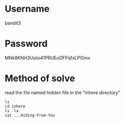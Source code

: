 # Username
bandit3
# Password
MNk8KNH3Usiio41PRUEoDFPqfxLPlSmx
# Method of solve
read the file named hidden file in the "inhere directory"
```
ls
cd inhere
ls -la
cat ...Hiding-From-You
```
